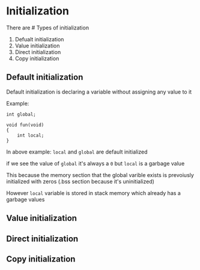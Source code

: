 # Initialization

There are # Types of initialization

1. Defualt initialization
2. Value initialization
3. Direct initialization
4. Copy initialization


## Default initialization
Default initialization is declaring a variable without assigning any value to it


Example:
```
int global;

void fun(void)
{
    int local;
}
```
In above example: `local` and `global` are default initialized 

if we see the value of `global` it's always a `0` but `local` is a garbage value

This because the memory section that the global varible exists is prevoiusly initialized with zeros (.bss section because it's uninitialized)

However `local` variable is stored in stack memory which already has a garbage values

## Value initialization

## Direct initialization

## Copy initialization